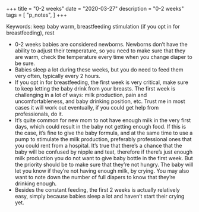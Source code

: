 +++
title = "0-2 weeks"
date = "2020-03-27"
description = "0-2 weeks"
tags = [
    "p_notes",
]
+++

Keywords: keep baby warm, breastfeeding stimulation (if you opt in for breastfeeding), rest

* 0-2 weeks babies are considered newborns. Newborns don’t have the ability to adjust their temperature, so you need to make sure that they are warm, check the temperature every time when you change diaper to be sure.
* Babies sleep a lot during these weeks, but you do need to feed them very often, typically every 2 hours.
* If you opt in for breastfeeding, the first week is very critical, make sure to keep letting the baby drink from your breasts. The first week is challenging in a lot of ways: milk production, pain and uncomfortableness, and baby drinking position, etc. Trust me in most cases it will work out eventually, if you could get help from professionals, do it.
* It’s quite common for new mom to not have enough milk in the very first days, which could result in the baby not getting enough food. If this is the case, it’s fine to give the baby formula, and at the same time to use a pump to stimulate the milk production, preferably professional ones that you could rent from a hospital. It’s true that there’s a chance that the baby will be confused by nipple and teat, therefore if there’s just enough milk production you do not want to give baby bottle in the first week. But the priority should be to make sure that they’re not hungry. The baby will let you know if they’re not having enough milk, by crying. You may also want to note down the number of full diapers to know that they’re drinking enough.
* Besides the constant feeding, the first 2 weeks is actually relatively easy, simply because babies sleep a lot and haven’t start their crying yet.